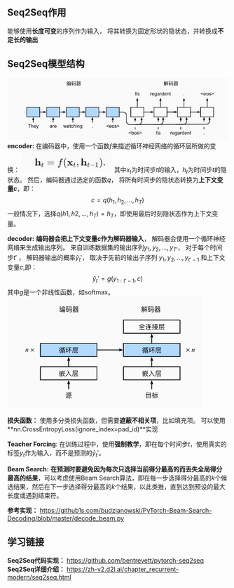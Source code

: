 ## Seq2Seq作用
能够使用**长度可变**的序列作为输入， 将其转换为固定形状的隐状态，并转换成**不定长的输出**

## Seq2Seq模型结构
![alt text](image.png)
**encoder:**
在编码器中，使用一个函数$f$来描述循环神经网络的循环层所做的变换：
![alt text](image-1.png)
其中$x_t$为时间步$t$的输入，$h_t$为时间步$t$的隐状态。
然后，编码器通过选定的函数$q$， 将所有时间步的隐状态转换为**上下文变量$c$**，即：
$$c = q(h_1, h_2, ..., h_T)$$
一般情况下，选择$q(h1,h2,...,h_T)=h_T$，即使用最后时刻隐状态作为上下文变量。

**decoder:**
**编码器会把上下文变量$c$作为解码器输入**， 解码器会使用一个循环神经网络来生成输出序列。
来自训练数据集的输出序列$y_1,y_2,...,y_{T'}$， 对于每个时间步$t'$ ， 解码器输出的概率$\hat{y}_t'$， 取决于先前的输出子序列 $y_1,y_2,...,y_{t'-1}$ 和上下文变量$c$,即：
$$\hat{y}_t' = g(y_{1:t'-1}, c)$$
其中$g$是一个非线性函数，如softmax。
![alt text](image-2.png)

**损失函数：**
使用多分类损失函数，但需要**遮蔽不相关项**，比如填充项。
可以使用**nn.CrossEntropyLoss(ignore_index=pad_id)**实现


**Teacher Forcing**:
在训练过程中，使用**强制教学**，即在每个时间步$t$，使用真实的标签$y_t$作为输入，而不是预测的$\hat{y}_t'$。

**Beam Search:**
**在预测时要避免因为每次只选择当前得分最高的而丢失全局得分最高的结果**，可以考虑使用Beam Search算法，即在每一步选择得分最高的$k$个候选结果，然后在下一步选择得分最高的$k$个结果，以此类推，直到达到预设的最大长度或遇到结束符。

**参考实现：** https://github1s.com/budzianowski/PyTorch-Beam-Search-Decoding/blob/master/decode_beam.py



## 学习链接
**Seq2Seq代码实现：** https://github.com/bentrevett/pytorch-seq2seq
**Seq2Seq详细介绍：** https://zh-v2.d2l.ai/chapter_recurrent-modern/seq2seq.html